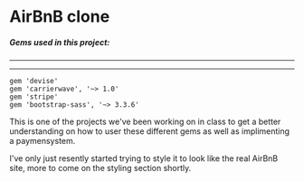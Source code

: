 # AirBnB clone

##### Gems used in this project:
----------
--------

```
gem 'devise'
gem 'carrierwave', '~> 1.0'
gem 'stripe'
gem 'bootstrap-sass', '~> 3.3.6' 
```

This is one of the projects we've been working on in class to get a better understanding on how to user these different gems as well as implimenting a paymensystem. 

I've only just resently started trying to style it to look like the real AirBnB site, more to come on the styling section shortly.

